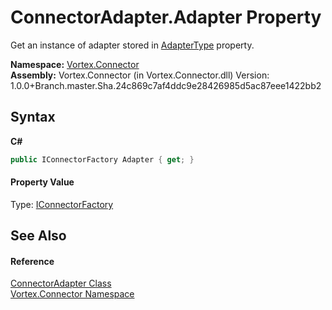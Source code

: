 # ConnectorAdapter.Adapter Property 
 

Get an instance of adapter stored in <a href="P_Vortex_Connector_ConnectorAdapter_AdapterType.md">AdapterType</a> property.

**Namespace:**&nbsp;<a href="N_Vortex_Connector.md">Vortex.Connector</a><br />**Assembly:**&nbsp;Vortex.Connector (in Vortex.Connector.dll) Version: 1.0.0+Branch.master.Sha.24c869c7af4ddc9e28426985d5ac87eee1422bb2

## Syntax

**C#**<br />
``` C#
public IConnectorFactory Adapter { get; }
```


#### Property Value
Type: <a href="T_Vortex_Connector_IConnectorFactory.md">IConnectorFactory</a>

## See Also


#### Reference
<a href="T_Vortex_Connector_ConnectorAdapter.md">ConnectorAdapter Class</a><br /><a href="N_Vortex_Connector.md">Vortex.Connector Namespace</a><br />
